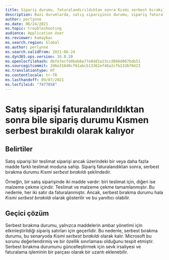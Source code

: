 ```yaml
---
title: Sipariş durumu, faturalandırıldıktan sonra Kısmi serbest bırakıldı olarak kalıyor
description: Bazı durumlarda, satış siparişinin durumu, sipariş faturalandırıldıktan sonra bile Kısmi serbest bırakıldı olarak kalır. Bu sayfada, bunun nedeni ve olası bir geçici çözüm açıklanmaktadır.
author: perlynne
ms.date: 06/24/2021
ms.topic: troubleshooting
audience: Application User
ms.reviewer: kamaybac
ms.search.region: Global
ms.author: perlynne
ms.search.validFrom: 2021-06-24
ms.dyn365.ops.version: 10.0.20
ms.openlocfilehash: 8bfe7ecfd4beb6e77e8dd1e23ccd896d067bdb51
ms.sourcegitcommit: 2d6e31648cf61abcb13362ef46a2cfb1326f0423
ms.translationtype: HT
ms.contentlocale: tr-TR
ms.lasthandoff: 09/07/2021
ms.locfileid: "7477858"
---
```

# <a name="order-status-remains-partially-released-even-after-the-sales-order-is-invoiced"></a>Satış siparişi faturalandırıldıktan sonra bile sipariş durumu Kısmen serbest bırakıldı olarak kalıyor

## <a name="symptoms"></a>Belirtiler

Satış siparişi bir teslimat siparişi ancak üzerindeki bir veya daha fazla madde farklı teslimat moduna sahip. Sipariş faturalandıktan sonra, serbest bırakma durumu *Kısmi serbest bırakıldı* şeklindedir.

Örneğin, bir satış siparişinde iki madde vardır: biri teslimat için, diğeri ise malzeme çekme içindir. Teslimat ve malzeme çekme tamamlanmıştır. Bu nedenle, her iki satır da faturalanmıştır. Ancak, serbest bırakma durumu hala *Kısmi serbest bırakıldı* olarak gösterilir ve bu yanıltıcı olabilir.

## <a name="workaround"></a>Geçici çözüm

Serbest bırakma durumu, yalnızca maddelerin ambar yönetimi için etkinleştirildiği sipariş satırları için geçerlidir. Bu nedenle, serbest bırakma durumu, bu senaryoda *Kısmi serbest bırakıldı* olarak kalır. Microsoft bu sorunu değerlendirmiş ve bir özellik sınırlaması olduğunu tespit etmiştir. Serbest bırakma durumunu güncelleştirmek için sevk irsaliyesi ve faturalama işleminin bir parçası olarak bir uzantı eklenebilir.
